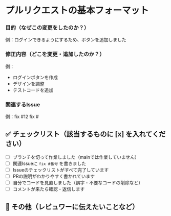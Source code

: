 # プルリクエストの基本フォーマット

### 目的（なぜこの変更をしたのか？）
例：ログインできるようにするため、ボタンを追加しました

### 修正内容（どこを変更・追加したのか？）
例：
- ログインボタンを作成
- デザインを調整
- テストコードを追加

### 関連するIssue
例：fix #12
fix #

## ✅ チェックリスト（該当するものに [x] を入れてください）

- [ ] ブランチを切って作業しました（mainでは作業していません）
- [ ] 関連Issueに `fix #番号` を書きました
- [ ] Issueのチェックリストがすべて完了しています
- [ ] PRの説明がわかりやすく書かれています
- [ ] 自分でコードを見直しました（誤字・不要なコードの削除など）
- [ ] コメントが来たら確認・返信します

## 💬 その他（レビュワーに伝えたいことなど）
<!-- 例：この部分の書き方が少し不安なのでアドバイスください！ -->